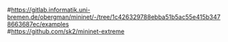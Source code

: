 #https://gitlab.informatik.uni-bremen.de/obergman/mininet/-/tree/1c426329788ebba51b5ac55e415b3478663687ec/examples   
#https://github.com/sk2/mininet-extreme
